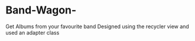 # Band-Wagon-
Get Albums from your favourite band
Designed using the recycler view and used an adapter class
